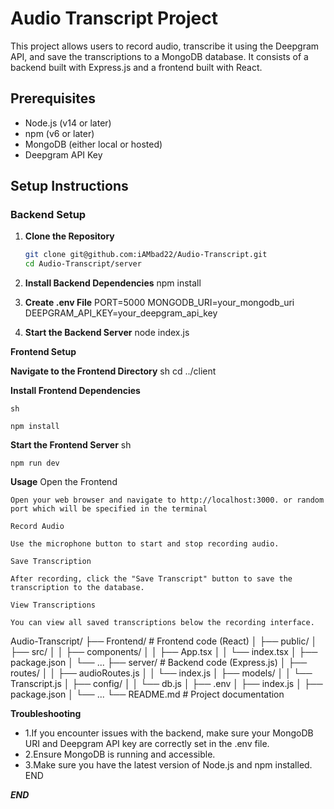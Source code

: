 # Audio Transcript Project

This project allows users to record audio, transcribe it using the Deepgram API, and save the transcriptions to a MongoDB database. It consists of a backend built with Express.js and a frontend built with React.

## Prerequisites

- Node.js (v14 or later)
- npm (v6 or later)
- MongoDB (either local or hosted)
- Deepgram API Key

## Setup Instructions

### Backend Setup

1. **Clone the Repository**

   ```sh
   git clone git@github.com:iAMbad22/Audio-Transcript.git
   cd Audio-Transcript/server

2. **Install Backend Dependencies**
    npm install

3. **Create .env File**
    PORT=5000
    MONGODB_URI=your_mongodb_uri
    DEEPGRAM_API_KEY=your_deepgram_api_key

4. **Start the Backend Server**
    node index.js


**Frontend Setup**

**Navigate to the Frontend Directory**
    sh
    cd ../client



**Install Frontend Dependencies**

    sh

    npm install

**Start the Frontend Server**
    sh

    npm run dev


**Usage**
    Open the Frontend

    Open your web browser and navigate to http://localhost:3000. or random port which will be specified in the terminal

    Record Audio

    Use the microphone button to start and stop recording audio.

    Save Transcription

    After recording, click the "Save Transcript" button to save the transcription to the database.

    View Transcriptions

    You can view all saved transcriptions below the recording interface.


Audio-Transcript/
├── Frontend/                   # Frontend code (React)
│   ├── public/
│   ├── src/
│   │   ├── components/
│   │   ├── App.tsx
│   │   └── index.tsx
│   ├── package.json
│   └── ...
├── server/                   # Backend code (Express.js)
│   ├── routes/
│   │   ├── audioRoutes.js
│   │   └── index.js
│   ├── models/
│   │   └── Transcript.js
│   ├── config/
│   │   └── db.js
│   ├── .env
│   ├── index.js
│   ├── package.json
│   └── ...
└── README.md                 # Project documentation


**Troubleshooting**

- 1.If you encounter issues with the backend, make sure your MongoDB URI and Deepgram API key are correctly set in the .env file.
- 2.Ensure MongoDB is running and accessible.
- 3.Make sure you have the latest version of Node.js and npm installed. END


***END***